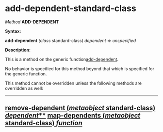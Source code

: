 add-dependent-standard-class
============================

*Method* **ADD-DEPENDENT**

**Syntax:**

**add-dependent** *(class* standard-class) *dependent* => *unspecified*

**Description:**

This is a method on the generic function[add-dependent](/docs/meta-object-protocol/add-dependent).

No behavior is specified for this method beyond that which is specified for the generic function.

This method cannot be overridden unless the following methods are overridden as well:

  --------------------------------------------------------------------------------------------------------
  [**remove-dependent** (*metaobject* standard-class) *dependent***](/docs/meta-object-protocol/remove-dependent-standard-class)
  [**map-dependents** (*metaobject* standard-class) *function*](/docs/meta-object-protocol/map-dependents-standard-class)
  --------------------------------------------------------------------------------------------------------


